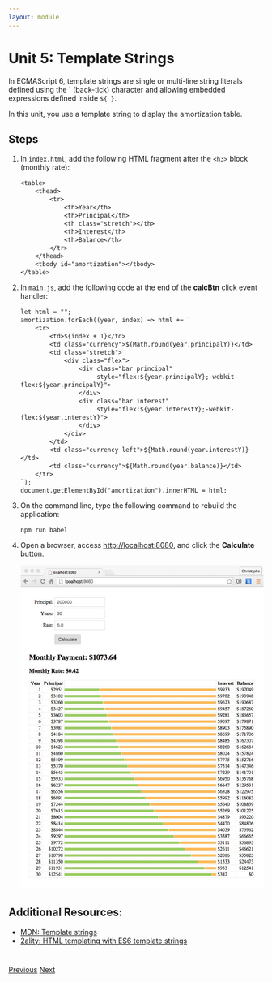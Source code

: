 ```yaml
---
layout: module
---
```

# Unit 5: Template Strings

In ECMAScript 6, template strings are single or multi-line string literals defined using the \` (back-tick) character and allowing embedded expressions defined inside ```${ }```. 

In this unit, you use a template string to display the amortization table.

## Steps
	 
1. In `index.html`, add the following HTML fragment after the ```<h3>``` block (monthly rate):
 
    ```
    <table>
        <thead>
        	<tr>
				<th>Year</th>
				<th>Principal</th>
				<th class="stretch"></th>
				<th>Interest</th>
				<th>Balance</th>
        	</tr>
        </thead>
        <tbody id="amortization"></tbody>
    </table>
    ```
 
1. In `main.js`, add the following code at the end of the **calcBtn** click event handler:  	 

    ```
	let html = "";
	amortization.forEach((year, index) => html += `
		<tr>
			<td>${index + 1}</td>
			<td class="currency">${Math.round(year.principalY)}</td> 
			<td class="stretch">
				<div class="flex">
					<div class="bar principal" 
						 style="flex:${year.principalY};-webkit-flex:${year.principalY}">
					</div>
					<div class="bar interest" 
						 style="flex:${year.interestY};-webkit-flex:${year.interestY}">
					</div>
				</div>
			</td>
			<td class="currency left">${Math.round(year.interestY)}</td> 
			<td class="currency">${Math.round(year.balance)}</td>
		</tr>
	`);
	document.getElementById("amortization").innerHTML = html;
	```
	
1. On the command line, type the following command to rebuild the application:
    
    ```
    npm run babel
    ```

1. Open a browser, access [http://localhost:8080](http://localhost:8080), and click the **Calculate** button.

    ![](images/unit05.jpg)


## Additional Resources:

- [MDN: Template strings](https://developer.mozilla.org/en-US/docs/Web/JavaScript/Reference/template_strings)
- [2ality: HTML templating with ES6 template strings](http://www.2ality.com/2015/01/template-strings-html.html)


<div class="row" style="margin-top:40px;">
<div class="col-sm-12">
<a href="ecmascript-arrow-functions.html" class="btn btn-default"><i class="glyphicon glyphicon-chevron-left"></i> Previous</a>
<a href="ecmascript-modules.html" class="btn btn-default pull-right">Next <i class="glyphicon glyphicon-chevron-right"></i></a>
</div>
</div>

